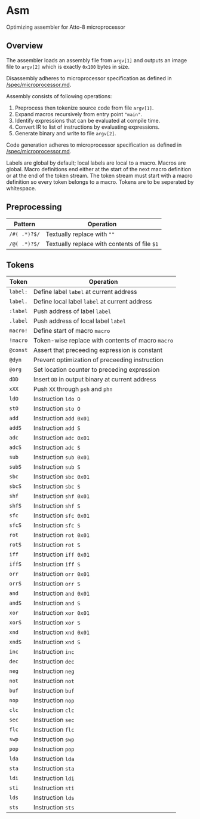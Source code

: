 # Asm

Optimizing assembler for Atto-8 microprocessor

## Overview

The assembler loads an assembly file from `argv[1]` and outputs an image file to `argv[2]` which is exactly `0x100` bytes in size.

Disassembly adheres to microprocessor specification as defined in [/spec/microprocessor.md](../spec/microprocessor.md).

Assembly consists of following operations:

1. Preprocess then tokenize source code from file `argv[1]`.
2. Expand macros recursively from entry point `"main"`.
3. Identify expressions that can be evaluated at compile time.
4. Convert IR to list of instructions by evaluating expressions.
5. Generate binary and write to file `argv[2]`.

Code generation adheres to microprocessor specification as defined in [/spec/microprocessor.md](../spec/microprocessor.md).

Labels are global by default; local labels are local to a macro. Macros are global. Macro definitions end either at the start of the next macro definition or at the end of the token stream. The token stream must start with a macro definition so every token belongs to a macro. Tokens are to be seperated by whitespace.

## Preprocessing

| Pattern      | Operation                                    |
| ------------ | -------------------------------------------- |
| `/#( .*)?$/` | Textually replace with `""`                  |
| `/@( .*)?$/` | Textually replace with contents of file `$1` |

## Tokens

| Token    | Operation                                         |
| -------- | ------------------------------------------------- |
| `label:` | Define label `label` at current address           |
| `label.` | Define local label `label` at current address     |
| `:label` | Push address of label `label`                     |
| `.label` | Push address of local label `label`               |
| `macro!` | Define start of macro `macro`                     |
| `!macro` | Token-wise replace with contents of macro `macro` |
| `@const` | Assert that preceeding expression is constant     |
| `@dyn`   | Prevent optimization of preceeding instruction    |
| `@org`   | Set location counter to preceding expression      |
| `dDD`    | Insert `DD` in output binary at current address   |
| `xXX`    | Push `XX` through `psh` and `phn`                 |
| `ldO`    | Instruction `ldo O`                               |
| `stO`    | Instruction `sto O`                               |
| `add`    | Instruction `add 0x01`                            |
| `addS`   | Instruction `add S`                               |
| `adc`    | Instruction `adc 0x01`                            |
| `adcS`   | Instruction `adc S`                               |
| `sub`    | Instruction `sub 0x01`                            |
| `subS`   | Instruction `sub S`                               |
| `sbc`    | Instruction `sbc 0x01`                            |
| `sbcS`   | Instruction `sbc S`                               |
| `shf`    | Instruction `shf 0x01`                            |
| `shfS`   | Instruction `shf S`                               |
| `sfc`    | Instruction `sfc 0x01`                            |
| `sfcS`   | Instruction `sfc S`                               |
| `rot`    | Instruction `rot 0x01`                            |
| `rotS`   | Instruction `rot S`                               |
| `iff`    | Instruction `iff 0x01`                            |
| `iffS`   | Instruction `iff S`                               |
| `orr`    | Instruction `orr 0x01`                            |
| `orrS`   | Instruction `orr S`                               |
| `and`    | Instruction `and 0x01`                            |
| `andS`   | Instruction `and S`                               |
| `xor`    | Instruction `xor 0x01`                            |
| `xorS`   | Instruction `xor S`                               |
| `xnd`    | Instruction `xnd 0x01`                            |
| `xndS`   | Instruction `xnd S`                               |
| `inc`    | Instruction `inc`                                 |
| `dec`    | Instruction `dec`                                 |
| `neg`    | Instruction `neg`                                 |
| `not`    | Instruction `not`                                 |
| `buf`    | Instruction `buf`                                 |
| `nop`    | Instruction `nop`                                 |
| `clc`    | Instruction `clc`                                 |
| `sec`    | Instruction `sec`                                 |
| `flc`    | Instruction `flc`                                 |
| `swp`    | Instruction `swp`                                 |
| `pop`    | Instruction `pop`                                 |
| `lda`    | Instruction `lda`                                 |
| `sta`    | Instruction `sta`                                 |
| `ldi`    | Instruction `ldi`                                 |
| `sti`    | Instruction `sti`                                 |
| `lds`    | Instruction `lds`                                 |
| `sts`    | Instruction `sts`                                 |
